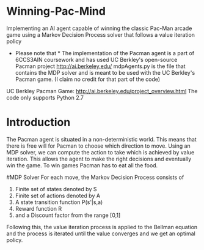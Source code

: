 # Winning-Pac-Mind
Implementing an AI agent capable of winning the classic Pac-Man arcade game using a Markov Decision Process solver that follows a value iteration policy

* Please note that *
The implementation of the Pacman agent is a part of 6CCS3AIN coursework and has used UC Berkley's open-source Pacman project http://ai.berkeley.edu/ 
mdpAgents.py is the file that contains the MDP solver and is meant to be used with the UC Berkley's Pacman game. (I claim no credit for that part of the code)

UC Berkley Pacman Game: http://ai.berkeley.edu/project_overview.html
The code only supports Python 2.7

# Introduction
The Pacman agent is situated in a non-deterministic world. This means that there is free will for Pacman to choose which direction to move. Using an MDP solver, we can compute the action to take which is achieved by value iteration. This allows the agent to make the right decisions and eventually win the game. To win games Pacman has to eat all the food. 

#MDP Solver 
For each move, the Markov Decision Process consists of
1. Finite set of states denoted by S
2. Finite set of actions denoted by A
3. A state transition function P(s'|s,a)
4. Reward function R
5. and a Discount factor from the range [0,1]

Following this, the value iteration process is applied to the Bellman equation and the process is iterated until the value converges and we get an optimal policy. 





